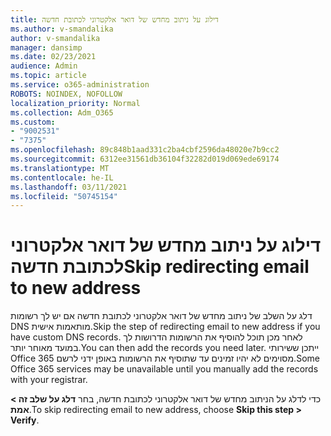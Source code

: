 ```yaml
---
title: דילוג על ניתוב מחדש של דואר אלקטרוני לכתובת חדשה
ms.author: v-smandalika
author: v-smandalika
manager: dansimp
ms.date: 02/23/2021
audience: Admin
ms.topic: article
ms.service: o365-administration
ROBOTS: NOINDEX, NOFOLLOW
localization_priority: Normal
ms.collection: Adm_O365
ms.custom:
- "9002531"
- "7375"
ms.openlocfilehash: 89c848b1aad331c2ba4cbf2596da48020e7b9cc2
ms.sourcegitcommit: 6312ee31561db36104f32282d019d069ede69174
ms.translationtype: MT
ms.contentlocale: he-IL
ms.lasthandoff: 03/11/2021
ms.locfileid: "50745154"
---
```

# <a name="skip-redirecting-email-to-new-address"></a><span data-ttu-id="6581b-102">דילוג על ניתוב מחדש של דואר אלקטרוני לכתובת חדשה</span><span class="sxs-lookup"><span data-stu-id="6581b-102">Skip redirecting email to new address</span></span>

<span data-ttu-id="6581b-103">דלג על השלב של ניתוב מחדש של דואר אלקטרוני לכתובת חדשה אם יש לך רשומות DNS מותאמות אישית.</span><span class="sxs-lookup"><span data-stu-id="6581b-103">Skip the step of redirecting email to new address if you have custom DNS records.</span></span> <span data-ttu-id="6581b-104">לאחר מכן תוכל להוסיף את הרשומות הדרושות לך במועד מאוחר יותר.</span><span class="sxs-lookup"><span data-stu-id="6581b-104">You can then add the records you need later.</span></span> <span data-ttu-id="6581b-105">ייתכן ששירותי Office 365 מסוימים לא יהיו זמינים עד שתוסיף את הרשומות באופן ידני לרשם.</span><span class="sxs-lookup"><span data-stu-id="6581b-105">Some Office 365 services may be unavailable until you manually add the records with your registrar.</span></span>

<span data-ttu-id="6581b-106">כדי לדלג על הניתוב מחדש של דואר אלקטרוני לכתובת חדשה, בחר **דלג על שלב זה > אמת**.</span><span class="sxs-lookup"><span data-stu-id="6581b-106">To skip redirecting email to new address, choose **Skip this step > Verify**.</span></span>